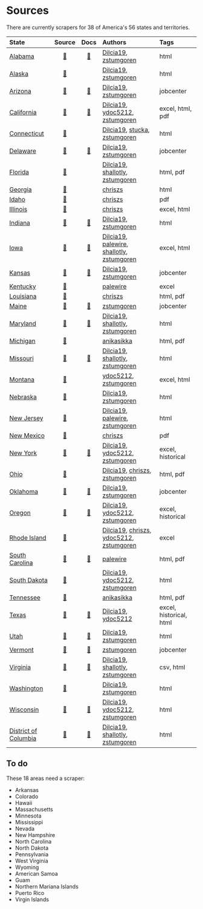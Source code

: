 # Sources

There are currently scrapers for 38 of America's 56 states and territories.

| State | Source | Docs | Authors | Tags |
| :---- | :----: | :--: | :------ | :--- |
|[Alabama](https://github.com/biglocalnews/warn-scraper/blob/main/warn/scrapers/al.py)|[🔗](https://www.madeinalabama.com/warn-list/)|[📃](scrapers/al.md)|[Dilcia19](https://github.com/Dilcia19), [zstumgoren](https://github.com/zstumgoren)|html|
|[Alaska](https://github.com/biglocalnews/warn-scraper/blob/main/warn/scrapers/ak.py)|[🔗](https://jobs.alaska.gov/RR/WARN_notices.htm)||[Dilcia19](https://github.com/Dilcia19), [zstumgoren](https://github.com/zstumgoren)|html|
|[Arizona](https://github.com/biglocalnews/warn-scraper/blob/main/warn/scrapers/az.py)|[🔗](https://www.azjobconnection.gov/search/warn_lookups/new)|[📃](scrapers/az.md)|[Dilcia19](https://github.com/Dilcia19), [zstumgoren](https://github.com/zstumgoren)|jobcenter|
|[California](https://github.com/biglocalnews/warn-scraper/blob/main/warn/scrapers/ca.py)|[🔗](https://edd.ca.gov/en/Jobs_and_Training/Layoff_Services_WARN)|[📃](scrapers/ca.md)|[Dilcia19](https://github.com/Dilcia19), [ydoc5212](https://github.com/ydoc5212), [zstumgoren](https://github.com/zstumgoren)|excel, html, pdf|
|[Connecticut](https://github.com/biglocalnews/warn-scraper/blob/main/warn/scrapers/ct.py)|[🔗](https://www.ctdol.state.ct.us/progsupt/bussrvce/warnreports/warnreports.htm)||[Dilcia19](https://github.com/Dilcia19), [stucka](https://github.com/stucka), [zstumgoren](https://github.com/zstumgoren)|html|
|[Delaware](https://github.com/biglocalnews/warn-scraper/blob/main/warn/scrapers/de.py)|[🔗](https://joblink.delaware.gov/search/warn_lookups/new)|[📃](scrapers/de.md)|[Dilcia19](https://github.com/Dilcia19), [zstumgoren](https://github.com/zstumgoren)|jobcenter|
|[Florida](https://github.com/biglocalnews/warn-scraper/blob/main/warn/scrapers/fl.py)|[🔗](http://floridajobs.org/office-directory/division-of-workforce-services/workforce-programs/reemployment-and-emergency-assistance-coordination-team-react/warn-notices)||[Dilcia19](https://github.com/Dilcia19), [shallotly](https://github.com/shallotly), [zstumgoren](https://github.com/zstumgoren)|html, pdf|
|[Georgia](https://github.com/biglocalnews/warn-scraper/blob/main/warn/scrapers/ga.py)|[🔗](https://www.dol.state.ga.us/public/es/warn/searchwarns/list)||[chriszs](https://github.com/chriszs)|html|
|[Idaho](https://github.com/biglocalnews/warn-scraper/blob/main/warn/scrapers/id.py)|[🔗](https://www.labor.idaho.gov/dnn/Businesses/Layoff-Assistance#2)||[chriszs](https://github.com/chriszs)|pdf|
|[Illinois](https://github.com/biglocalnews/warn-scraper/blob/main/warn/scrapers/il.py)|[🔗](https://www2.illinois.gov/dceo/WorkforceDevelopment/warn/Pages/default.aspx)||[chriszs](https://github.com/chriszs)|excel, html|
|[Indiana](https://github.com/biglocalnews/warn-scraper/blob/main/warn/scrapers/in.py)|[🔗](https://www.in.gov/dwd/2567.htm)|[📃](scrapers/in.md)|[Dilcia19](https://github.com/Dilcia19), [zstumgoren](https://github.com/zstumgoren)|html|
|[Iowa](https://github.com/biglocalnews/warn-scraper/blob/main/warn/scrapers/ia.py)|[🔗](https://www.iowaworkforcedevelopment.gov/worker-adjustment-and-retraining-notification-act)|[📃](scrapers/ia.md)|[Dilcia19](https://github.com/Dilcia19), [palewire](https://github.com/palewire), [shallotly](https://github.com/shallotly), [zstumgoren](https://github.com/zstumgoren)|excel, html|
|[Kansas](https://github.com/biglocalnews/warn-scraper/blob/main/warn/scrapers/ks.py)|[🔗](https://www.kansasworks.com/search/warn_lookups/new)|[📃](scrapers/ks.md)|[Dilcia19](https://github.com/Dilcia19), [zstumgoren](https://github.com/zstumgoren)|jobcenter|
|[Kentucky](https://github.com/biglocalnews/warn-scraper/blob/main/warn/scrapers/ky.py)|[🔗](https://kcc.ky.gov/employer/Pages/Business-Downsizing-Assistance---WARN.aspx)||[palewire](https://github.com/palewire)|excel|
|[Louisiana](https://github.com/biglocalnews/warn-scraper/blob/main/warn/scrapers/la.py)|[🔗](https://www.laworks.net/Downloads/Downloads_WFD.asp)||[chriszs](https://github.com/chriszs)|html, pdf|
|[Maine](https://github.com/biglocalnews/warn-scraper/blob/main/warn/scrapers/me.py)|[🔗](https://joblink.maine.gov/search/warn_lookups/new)|[📃](scrapers/me.md)|[zstumgoren](https://github.com/zstumgoren)|jobcenter|
|[Maryland](https://github.com/biglocalnews/warn-scraper/blob/main/warn/scrapers/md.py)|[🔗](http://www.dllr.state.md.us/employment/warn.shtml)|[📃](scrapers/md.md)|[Dilcia19](https://github.com/Dilcia19), [shallotly](https://github.com/shallotly), [zstumgoren](https://github.com/zstumgoren)|html|
|[Michigan](https://github.com/biglocalnews/warn-scraper/blob/main/warn/scrapers/mi.py)|[🔗](https://milmi.org/warn/)||[anikasikka](https://github.com/anikasikka)|html, pdf|
|[Missouri](https://github.com/biglocalnews/warn-scraper/blob/main/warn/scrapers/mo.py)|[🔗](https://jobs.mo.gov/content/2022-warn-notices)|[📃](scrapers/mo.md)|[Dilcia19](https://github.com/Dilcia19), [shallotly](https://github.com/shallotly), [zstumgoren](https://github.com/zstumgoren)|html|
|[Montana](https://github.com/biglocalnews/warn-scraper/blob/main/warn/scrapers/mt.py)|[🔗](https://wsd.dli.mt.gov/wioa/related-links/warn-notice-page)||[ydoc5212](https://github.com/ydoc5212), [zstumgoren](https://github.com/zstumgoren)|excel, html|
|[Nebraska](https://github.com/biglocalnews/warn-scraper/blob/main/warn/scrapers/ne.py)|[🔗](https://dol.nebraska.gov/ReemploymentServices/LayoffServices/LayoffsAndDownsizingWARN)||[Dilcia19](https://github.com/Dilcia19), [zstumgoren](https://github.com/zstumgoren)|html|
|[New Jersey](https://github.com/biglocalnews/warn-scraper/blob/main/warn/scrapers/nj.py)|[🔗](https://www.nj.gov/labor/employer-services/warn/)||[Dilcia19](https://github.com/Dilcia19), [palewire](https://github.com/palewire), [zstumgoren](https://github.com/zstumgoren)|html|
|[New Mexico](https://github.com/biglocalnews/warn-scraper/blob/main/warn/scrapers/nm.py)|[🔗](https://www.dws.state.nm.us/Rapid-Response)||[chriszs](https://github.com/chriszs)|pdf|
|[New York](https://github.com/biglocalnews/warn-scraper/blob/main/warn/scrapers/ny.py)|[🔗](https://dol.ny.gov/warn-notices)|[📃](scrapers/ny.md)|[Dilcia19](https://github.com/Dilcia19), [ydoc5212](https://github.com/ydoc5212), [zstumgoren](https://github.com/zstumgoren)|excel, historical|
|[Ohio](https://github.com/biglocalnews/warn-scraper/blob/main/warn/scrapers/oh.py)|[🔗](https://jfs.ohio.gov/warn/index.stm)||[Dilcia19](https://github.com/Dilcia19), [chriszs](https://github.com/chriszs), [zstumgoren](https://github.com/zstumgoren)|html, pdf|
|[Oklahoma](https://github.com/biglocalnews/warn-scraper/blob/main/warn/scrapers/ok.py)|[🔗](https://okjobmatch.com/search/warn_lookups/new)|[📃](scrapers/ok.md)|[Dilcia19](https://github.com/Dilcia19), [zstumgoren](https://github.com/zstumgoren)|jobcenter|
|[Oregon](https://github.com/biglocalnews/warn-scraper/blob/main/warn/scrapers/or.py)|[🔗](https://ccwd.hecc.oregon.gov/Layoff/WARN)|[📃](scrapers/or.md)|[Dilcia19](https://github.com/Dilcia19), [ydoc5212](https://github.com/ydoc5212), [zstumgoren](https://github.com/zstumgoren)|excel, historical|
|[Rhode Island](https://github.com/biglocalnews/warn-scraper/blob/main/warn/scrapers/ri.py)|[🔗](https://dlt.ri.gov/employers/worker-adjustment-and-retraining-notification-warn)||[Dilcia19](https://github.com/Dilcia19), [chriszs](https://github.com/chriszs), [ydoc5212](https://github.com/ydoc5212), [zstumgoren](https://github.com/zstumgoren)|excel|
|[South Carolina](https://github.com/biglocalnews/warn-scraper/blob/main/warn/scrapers/sc.py)|[🔗](https://scworks.org/employer/employer-programs/at-risk-of-closing/layoff-notification-reports)|[📃](scrapers/sc.md)|[palewire](https://github.com/palewire)|html, pdf|
|[South Dakota](https://github.com/biglocalnews/warn-scraper/blob/main/warn/scrapers/sd.py)|[🔗](https://dlr.sd.gov/workforce_services/businesses/warn_notices.aspx)||[Dilcia19](https://github.com/Dilcia19), [ydoc5212](https://github.com/ydoc5212), [zstumgoren](https://github.com/zstumgoren)|html|
|[Tennessee](https://github.com/biglocalnews/warn-scraper/blob/main/warn/scrapers/tn.py)|[🔗](https://www.tn.gov/workforce/general-resources/major-publications0/major-publications-redirect/reports.html)||[anikasikka](https://github.com/anikasikka)|html, pdf|
|[Texas](https://github.com/biglocalnews/warn-scraper/blob/main/warn/scrapers/tx.py)|[🔗](https://www.twc.texas.gov/businesses/worker-adjustment-and-retraining-notification-warn-notices#warnNotices)|[📃](scrapers/tx.md)|[Dilcia19](https://github.com/Dilcia19), [ydoc5212](https://github.com/ydoc5212)|excel, historical, html|
|[Utah](https://github.com/biglocalnews/warn-scraper/blob/main/warn/scrapers/ut.py)|[🔗](https://jobs.utah.gov/employer/business/warnnotices.html)|[📃](scrapers/ut.md)|[Dilcia19](https://github.com/Dilcia19), [zstumgoren](https://github.com/zstumgoren)|html|
|[Vermont](https://github.com/biglocalnews/warn-scraper/blob/main/warn/scrapers/vt.py)|[🔗](https://www.vermontjoblink.com/search/warn_lookups/new)|[📃](scrapers/vt.md)|[zstumgoren](https://github.com/zstumgoren)|jobcenter|
|[Virginia](https://github.com/biglocalnews/warn-scraper/blob/main/warn/scrapers/va.py)|[🔗](https://www.vec.virginia.gov/warn-notices)|[📃](scrapers/va.md)|[Dilcia19](https://github.com/Dilcia19), [shallotly](https://github.com/shallotly), [zstumgoren](https://github.com/zstumgoren)|csv, html|
|[Washington](https://github.com/biglocalnews/warn-scraper/blob/main/warn/scrapers/wa.py)|[🔗](https://esd.wa.gov/about-employees/WARN)||[Dilcia19](https://github.com/Dilcia19), [zstumgoren](https://github.com/zstumgoren)|html|
|[Wisconsin](https://github.com/biglocalnews/warn-scraper/blob/main/warn/scrapers/wi.py)|[🔗](https://dwd.wisconsin.gov/dislocatedworker/warn/)|[📃](scrapers/wi.md)|[Dilcia19](https://github.com/Dilcia19), [ydoc5212](https://github.com/ydoc5212), [zstumgoren](https://github.com/zstumgoren)|html|
|[District of Columbia](https://github.com/biglocalnews/warn-scraper/blob/main/warn/scrapers/dc.py)|[🔗](https://does.dc.gov/page/industry-closings-and-layoffs-warn-notifications-2022)|[📃](scrapers/dc.md)|[Dilcia19](https://github.com/Dilcia19), [shallotly](https://github.com/shallotly), [zstumgoren](https://github.com/zstumgoren)|html|


## To do

These 18 areas need a scraper:

- Arkansas
- Colorado
- Hawaii
- Massachusetts
- Minnesota
- Mississippi
- Nevada
- New Hampshire
- North Carolina
- North Dakota
- Pennsylvania
- West Virginia
- Wyoming
- American Samoa
- Guam
- Northern Mariana Islands
- Puerto Rico
- Virgin Islands

